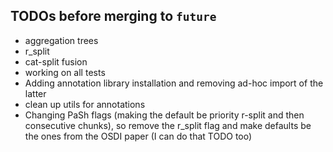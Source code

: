 ## TODOs before merging to `future`

- aggregation trees
- r_split
- cat-split fusion
- working on all tests
- Adding annotation library installation and removing ad-hoc import of the latter
- clean up utils for annotations
- Changing PaSh flags (making the default be priority r-split and then consecutive chunks), so remove the r_split flag and make defaults be the ones from the OSDI paper (I can do that TODO too) 